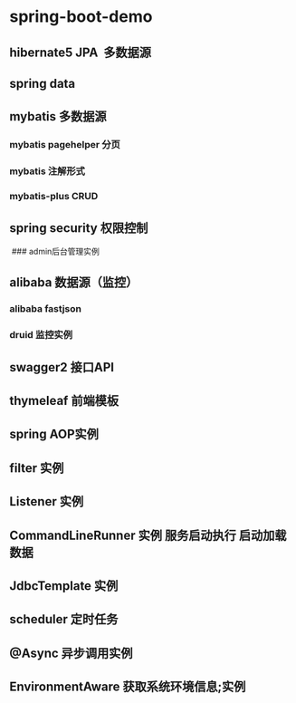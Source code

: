 # spring-boot-demo
## hibernate5 JPA  多数据源
## spring data
## mybatis 多数据源
  ### mybatis pagehelper 分页
  ### mybatis 注解形式
  ### mybatis-plus CRUD
## spring security 权限控制
  ### admin后台管理实例
## alibaba 数据源（监控）
  ### alibaba fastjson
  ### druid 监控实例
## swagger2 接口API
## thymeleaf 前端模板
## spring AOP实例
## filter 实例
## Listener 实例
## CommandLineRunner 实例 服务启动执行 启动加载数据
## JdbcTemplate 实例
## scheduler 定时任务
## @Async 异步调用实例
## EnvironmentAware 获取系统环境信息;实例

